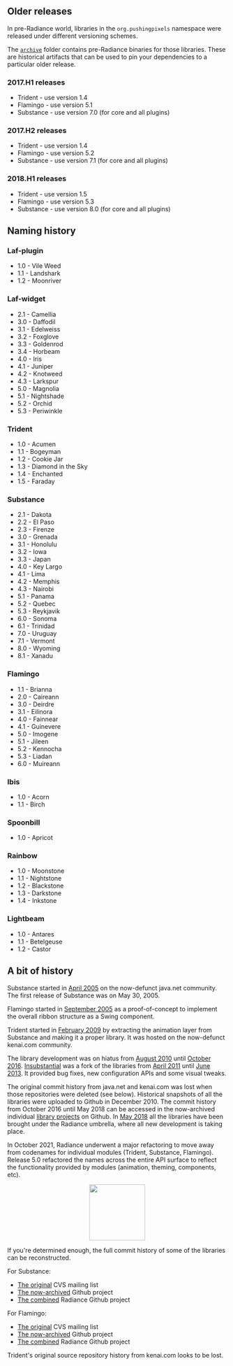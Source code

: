 ## Older releases

In pre-Radiance world, libraries in the `org.pushingpixels` namespace were released under different versioning schemes.

The [`archive`](https://github.com/kirill-grouchnikov/radiance/tree/sunshine/archive) folder contains pre-Radiance binaries for those libraries. These are historical artifacts that can be used to pin your dependencies to a particular older release.

### 2017.H1 releases

* Trident - use version 1.4
* Flamingo - use version 5.1
* Substance - use version 7.0 (for core and all plugins)

### 2017.H2 releases

* Trident - use version 1.4
* Flamingo - use version 5.2
* Substance - use version 7.1 (for core and all plugins)

### 2018.H1 releases

* Trident - use version 1.5
* Flamingo - use version 5.3
* Substance - use version 8.0 (for core and all plugins)

## Naming history

### Laf-plugin
* 1.0 - Vile Weed
* 1.1 - Landshark
* 1.2 - Moonriver

### Laf-widget
* 2.1 - Camellia
* 3.0 - Daffodil
* 3.1 - Edelweiss
* 3.2 - Foxglove
* 3.3 - Goldenrod
* 3.4 - Horbeam
* 4.0 - Iris
* 4.1 - Juniper
* 4.2 - Knotweed
* 4.3 - Larkspur
* 5.0 - Magnolia
* 5.1 - Nightshade
* 5.2 - Orchid
* 5.3 - Periwinkle

### Trident
* 1.0 - Acumen
* 1.1 - Bogeyman
* 1.2 - Cookie Jar
* 1.3 - Diamond in the Sky
* 1.4 - Enchanted
* 1.5 - Faraday

### Substance
* 2.1 - Dakota
* 2.2 - El Paso
* 2.3 - Firenze
* 3.0 - Grenada
* 3.1 - Honolulu
* 3.2 - Iowa
* 3.3 - Japan
* 4.0 - Key Largo
* 4.1 - Lima
* 4.2 - Memphis
* 4.3 - Nairobi
* 5.1 - Panama
* 5.2 - Quebec
* 5.3 - Reykjavik
* 6.0 - Sonoma
* 6.1 - Trinidad
* 7.0 - Uruguay
* 7.1 - Vermont
* 8.0 - Wyoming
* 8.1 - Xanadu

### Flamingo
* 1.1 - Brianna
* 2.0 - Caireann
* 3.0 - Deirdre
* 3.1 - Eilinora
* 4.0 - Fainnear
* 4.1 - Guinevere
* 5.0 - Imogene
* 5.1 - Jileen
* 5.2 - Kennocha
* 5.3 - Liadan
* 6.0 - Muireann

### Ibis
* 1.0 - Acorn
* 1.1 - Birch

### Spoonbill
* 1.0 - Apricot

### Rainbow
* 1.0 - Moonstone
* 1.1 - Nightstone
* 1.2 - Blackstone
* 1.3 - Darkstone
* 1.4 - Inkstone

### Lightbeam
* 1.0 - Antares
* 1.1 - Betelgeuse
* 1.2 - Castor

## A bit of history

Substance started in [April 2005](https://markmail.org/browse/net.java.dev.substance.cvs/2005-04) on the now-defunct java.net community. The first release of Substance was on May 30, 2005.

Flamingo started in [September 2005](https://community.oracle.com/people/kirillcool/blog/2005/09/16/who-who-does-not-want-wear-ribbon?customTheme=otn) as a proof-of-concept to implement the overall ribbon structure as a Swing component.

Trident started in [February 2009](https://www.pushing-pixels.org/2009/02/14/introducing-trident-animation-library-for-java-applications.html) by extracting the animation layer from Substance and making it a proper library. It was hosted on the now-defunct kenai.com community.

The library development was on hiatus from [August 2010](https://markmail.org/message/7lld2ckhvj4qjdu2) until [October 2016](https://www.pushing-pixels.org/2016/12/22/hello-substance-my-old-friend.html). [Insubstantial](https://github.com/Insubstantial) was a fork of the libraries from [April 2011](http://shemnon.com/speling/2011/04/insubstantial-62-release.html) until [June 2013](http://speling.shemnon.com/blog/2013/06/08/insubstantial-needs-a-new-maintainer/). It provided bug fixes, new configuration APIs and some visual tweaks.

The original commit history from java.net and kenai.com was lost when those repositories were deleted (see below). Historical snapshots of all the libraries were uploaded to Github in December 2010. The commit history from October 2016 until May 2018 can be accessed in the now-archived individual [library projects](https://github.com/kirill-grouchnikov?tab=repositories) on Github. In [May 2018](https://www.pushing-pixels.org/2018/05/23/hello-radiance.html) all the libraries have been brought under the Radiance umbrella, where all new development is taking place.

In October 2021, Radiance underwent a major refactoring to move away from codenames for individual modules (Trident, Substance, Flamingo). Release 5.0 refactored the names across the entire API surface to reflect the functionality provided by modules (animation, theming, components, etc).

<p align="center">
  <img src="https://raw.githubusercontent.com/kirill-grouchnikov/radiance/sunshine/docs/images/icon/radiance_product_256.png" width="128" height="128" border=0>
</p>

If you're determined enough, the full commit history of some of the libraries can be reconstructed.

For Substance:

* [The original](https://markmail.org/browse/net.java.dev.substance.cvs) CVS mailing list
* [The now-archived](https://github.com/kirill-grouchnikov/substance/commits/master) Github project
* [The combined](https://github.com/kirill-grouchnikov/radiance/commits/sunshine) Radiance Github project

For Flamingo:

* [The original](https://markmail.org/browse/net.java.dev.flamingo.cvs) CVS mailing list
* [The now-archived](https://github.com/kirill-grouchnikov/flamingo/commits/master) Github project
* [The combined](https://github.com/kirill-grouchnikov/radiance/commits/sunshine) Radiance Github project

Trident's original source repository history from kenai.com looks to be lost.
